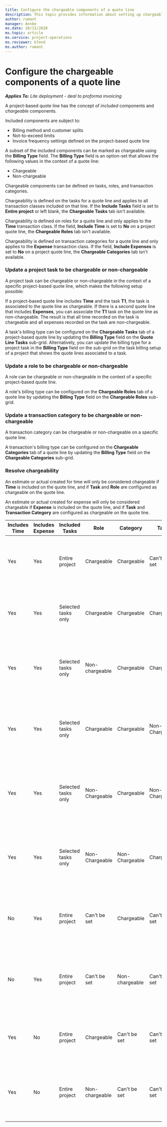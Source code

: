 ```yaml
---
title: Configure the chargeable components of a quote line
description: This topic provides information about setting up chargeable and non-chargeable components on a project-based quote line.
author: rumant
manager: Annbe
ms.date: 10/13/2020
ms.topic: article
ms.service: project-operations
ms.reviewer: kfend 
ms.author: rumant
---
```


# Configure the chargeable components of a quote line

_**Applies To:** Lite deployment - deal to proforma invoicing_

A project-based quote line has the concept of *included* components and *chargeable* components.

Included components are subject to:

  - Billing method and customer splits
  - Not-to-exceed limits 
  - Invoice frequency settings defined on the project-based quote line

A subset of the included components can be marked as chargeable using the **Billing Type** field. The **Billing Type** field is an option-set that allows the following values in the context of a quote line:

  - Chargeable
  - Non-chargeable

Chargeable components can be defined on tasks, roles, and transaction categories.

Chargeability is defined on the tasks for a quote line and applies to all transaction classes included on that line. If the **Include Tasks** field is set to **Entire project** or left blank, the **Chargeable Tasks** tab isn't available.

Chargeability is defined on roles for a quote line and only applies to the **Time** transaction class. If the field, **Include Time** is set to **No** on a project quote line, the **Chargeable Roles** tab isn't available.

Chargeability is defined on transaction categories for a  quote line and only applies to the **Expense** transaction class. If the field, **Include Expenses** is set to **No** on a project quote line, the **Chargeable Categories** tab isn't available.

### Update a project task to be chargeable or non-chargeable

A project task can be chargeable or non-chargeable in the context of a specific project-based quote line, which makes the following setup possible:

If a project-based quote line includes **Time** and the task **T1**, the task is associated to the quote line as chargeable. If there is a second quote line that includes **Expenses**, you can associate the **T1** task on the quote line as non-chargeable. The result is that all time recorded on the task is chargeable and all expenses recorded on the task are non-chargeable.

A task's billing type can be configured on the **Chargeable Tasks** tab of a project-based quote line by updating the **Billing Type** field on the **Quote Line Tasks** sub-grid. Alternatively, you can update the billing type for a project task in the **Billing Type** field on the sub-grid on the task billing setup of a project that shows the quote lines associated to a task.

### Update a role to be chargeable or non-chargeable

A role can be chargeable or non-chargeable in the context of a specific project-based quote line.

A role's billing type can be configured on the **Chargeable Roles** tab of a quote line by updating the **Billing Type** field on the **Chargeable Roles** sub-grid.

### Update a transaction category to be chargeable or non-chargeable

A transaction category can be chargeable or non-chargeable on a specific quote line.

A transaction's billing type can be configured on the **Chargeable Categories** tab of a quote line by updating the **Billing Type** field on the **Chargeable Categories** sub-grid.

### Resolve chargeability
An estimate or actual created for time will only be considered chargeable if **Time** is included on the quote line, and if **Task** and **Role** are configured as chargeable on the quote line.

An estimate or actual created for expense will only be considered chargeable if **Expense** is included on the quote line, and if **Task** and **Transaction Category** are configured as chargeable on the quote line.

| Includes Time | Includes Expense | Included Tasks | Role | Category | Task | Billing |
| --- | --- | --- | --- | --- | --- | --- |
| Yes | Yes | Entire project | Chargeable | Chargeable | Can't be set | Billing on a time actual: Chargeable </br>Billing type on expense actual: Chargeable |
| Yes | Yes | Selected tasks only | Chargeable | Chargeable | Chargeable | Billing on a time actual: Chargeable</br>Billing type on expense actual: Chargeable |
| Yes | Yes | Selected tasks only | Non-chargeable | Chargeable | Chargeable | Billing on a time actual: Non-Chargeable</br>Billing type on expense actual: Chargeable |
| Yes | Yes | Selected tasks only | Chargeable | Chargeable | Non-Chargeable | Billing on a time actual: Non-Chargeable</br> Billing type on expense actual: Non-Chargeable |
| Yes | Yes | Selected tasks only | Non-Chargeable | Chargeable | Non- Chargeable | Billing on a time actual: Non-Chargeable</br> Billing type on expense actual: Non-Chargeable |
| Yes | Yes | Selected tasks only | Non-Chargeable | Non-Chargeable | Chargeable | Billing on a time actual: Non-Chargeable</br> Billing type on expense actual: Non-Chargeable |
| No | Yes | Entire project | Can't be set | Chargeable | Can't be set | Billing on a time actual: Not available </br>Billing type on expense actual: Chargeable |
| No | Yes | Entire project | Can't be set | Non-chargeable | Can't be set | Billing on a time actual: Not available </br>Billing type on expense actual: Non-chargeable |
| Yes | No | Entire project | Chargeable | Can't be set | Can't be set | Billing on a time actual: Chargeable</br>Billing type on expense actual: Not available |
| Yes | No | Entire project | Non-chargeable | Can't be set | Can't be set | Billing on a time actual: Non-chargeable </br>Billing type on expense actual: Not available |
